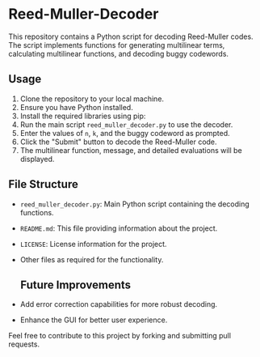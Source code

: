 # Reed-Muller-Decoder
This repository contains a Python script for decoding Reed-Muller codes. The script implements functions for generating multilinear terms, calculating multilinear functions, and decoding buggy codewords.

## Usage
1. Clone the repository to your local machine.
2. Ensure you have Python installed.
3. Install the required libraries using pip:
4.  Run the main script `reed_muller_decoder.py` to use the decoder.
5. Enter the values of `n`, `k`, and the buggy codeword as prompted.
6. Click the "Submit" button to decode the Reed-Muller code.
7. The multilinear function, message, and detailed evaluations will be displayed.

## File Structure
- `reed_muller_decoder.py`: Main Python script containing the decoding functions.
- `README.md`: This file providing information about the project.
- `LICENSE`: License information for the project.
- Other files as required for the functionality.

  ## Future Improvements
- Add error correction capabilities for more robust decoding.
- Enhance the GUI for better user experience.


Feel free to contribute to this project by forking and submitting pull requests.
